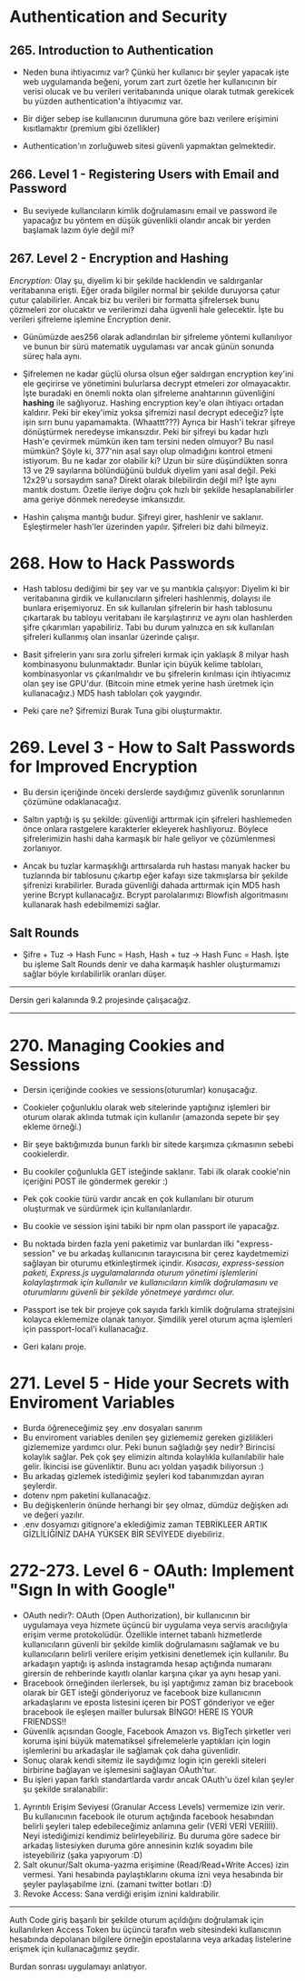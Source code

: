 # Authentication and Security

## 265. Introduction to Authentication

- Neden buna ihtiyacımız var? Çünkü her kullanıcı bir şeyler yapacak işte web uygulamanda beğeni, yorum zart zurt özetle her kullanıcının bir verisi olucak ve bu verileri veritabanında unique olarak tutmak gerekicek bu yüzden authentication'a ihtiyacımız var.

- Bir diğer sebep ise kullanıcının durumuna göre bazı verilere erişimini kısıtlamaktır (premium gibi özellikler)

- Authentication'ın zorluğuweb sitesi güvenli yapmaktan gelmektedir.

## 266. Level 1 - Registering Users with Email and Password

- Bu seviyede kullancıların kimlik doğrulamasını email ve password ile yapacağız bu yöntem en düşük güvenlikli olandır ancak bir yerden başlamak lazım öyle değil mi?

## 267. Level 2 - Encryption and Hashing

*Encryption:* Olay şu, diyelim ki bir şekilde hacklendin ve saldırganlar veritabanına erişti. Eğer orada bilgiler normal bir şekilde duruyorsa çatur çutur çalabilirler. Ancak biz bu verileri bir formatta şifrelersek bunu çözmeleri zor olucaktır ve verilerimzi daha ügvenli hale gelecektir. İşte bu verileri şifreleme işlemine Encryption denir.

- Günümüzde aes256 olarak adlandırılan bir şifreleme yöntemi kullanılıyor ve bunun bir sürü matematik uygulaması var ancak günün sonunda süreç hala aynı.

- Şifrelemen ne kadar güçlü olursa olsun eğer saldırgan encryption key'ini ele geçirirse ve yönetimini bulurlarsa decrypt etmeleri zor olmayacaktır. İşte buradaki en önemli nokta olan şifreleme anahtarının güvenliğini **hashing** ile sağlıyoruz. Hashing encryption key'e olan ihtiyacı ortadan kaldırır. Peki bir ekey'imiz yoksa şifremizi nasıl decrypt edeceğiz? İşte işin sırrı bunu yapamamakta. (Whaattt???) Ayrıca bir Hash'i tekrar şifreye dönüştürmek neredeyse imkansızdır. Peki bir şifreyi bu kadar hızlı Hash'e çevirmek mümkün iken tam tersini neden olmuyor? Bu nasıl mümkün? Şöyle ki, 377'nin asal sayı olup olmadığını kontrol etmeni istiyorum. Bu ne kadar zor olabilir ki? Uzun bir süre düşündükten sonra 13 ve 29 sayılarına bölündüğünü bulduk diyelim yani asal değil. Peki 12x29'u sorsaydım sana? Direkt olarak bilebilirdin değil mi? İşte aynı mantık dostum. Özetle ileriye doğru çok hızlı bir şekilde hesaplanabilirler ama geriye dönmek neredeyse imkansızdır.

- Hashin çalışma mantığı budur. Şifreyi girer, hashlenir ve saklanır. Eşleştirmeler hash'ler üzerinden yapılır. Şifreleri biz dahi bilmeyiz.

# 268. How to Hack Passwords

- Hash tablosu dediğimi bir şey var ve şu mantıkla çalışıyor: Diyelim ki bir veritabanına girdik ve kullanıcıların şifreleri hashlenmiş, dolayısı ile bunlara erişemiyoruz. En sık kullanılan şifrelerin bir hash tablosunu çıkartarak bu tabloyu veritabanı ile karşılaştırırız ve aynı olan hashlerden şifre çıkarımları yapabiliriz. Tabi bu durum yalnızca en sık kullanılan şifreleri kullanmış olan insanlar üzerinde çalışır.

- Basit şifrelerin yanı sıra zorlu şifreleri kırmak için yaklaşık 8 milyar hash kombinasyonu bulunmaktadır. Bunlar için büyük kelime tabloları, kombinasyonlar vs çıkarılmalıdır ve bu şifrelerin kırılması için ihtiyacımız olan şey ise GPU'dur. (Bitcoin mine etmek yerine hash üretmek için kullanacağız.) MD5 hash tabloları çok yaygındır.

- Peki çare ne? Şifremizi Burak Tuna gibi oluşturmaktır.

# 269. Level 3 - How to Salt Passwords for Improved Encryption

- Bu dersin içeriğinde önceki derslerde saydığımız güvenlik sorunlarının çözümüne odaklanacağız.
- Saltın yaptığı iş şu şekilde: güvenliği arttırmak için şifreleri hashlemeden önce onlara rastgelere karakterler ekleyerek hashliyoruz. Böylece şifrelerimizin hashi daha karmaşık bir hale geliyor ve çözümlenmesi zorlanıyor.

- Ancak bu tuzlar karmaşıklığı arttırsalarda ruh hastası manyak hacker bu tuzlarında bir tablosunu çıkartıp eğer kafayı size takmışlarsa bir şekilde şifrenizi kırabilirler. Burada güvenliği dahada arttırmak için MD5 hash yerine Bcrypt kullanacağız. Bcrypt parolalarımızı Blowfish algoritmasını kullanarak hash edebilmemizi sağlar.

## Salt Rounds

- Şifre + Tuz -> Hash Func = Hash, Hash + tuz -> Hash Func = Hash. İşte bu işleme Salt Rounds denir ve daha karmaşık hashler oluşturmamızı sağlar böyle kırılabilirlik oranları düşer.

-----

Dersin geri kalanında 9.2 projesinde çalışacağız.

----

# 270. Managing Cookies and Sessions

- Dersin içeriğinde cookies ve sessions(oturumlar) konuşacağız. 
- Cookieler çoğunluklu olarak web sitelerinde yaptığınız işlemleri bir oturum olarak aklında tutmak için kullanılır (amazonda sepete bir şey ekleme örneği.)
- Bir şeye baktığımızda bunun farklı bir sitede karşımıza çıkmasının sebebi cookielerdir.
- Bu cookiler çoğunlukla GET isteğinde saklanır. Tabi ilk olarak cookie'nin içeriğini POST ile göndermek gerekir :)

- Pek çok cookie türü vardır ancak en çok kullanılanı bir oturum oluşturmak ve sürdürmek için kullanılanlardır.

- Bu cookie ve session işini tabiki bir npm olan passport ile yapacağız.

- Bu noktada birden fazla yeni paketimiz var bunlardan ilki "express-session" ve bu arkadaş kullanıcının tarayıcısına bir çerez kaydetmemizi sağlayan bir oturumu etkinleştirmek içindir. *Kısacası, express-session paketi, Express.js uygulamalarında oturum yönetimi işlemlerini kolaylaştırmak için kullanılır ve kullanıcıların kimlik doğrulamasını ve oturumlarını güvenli bir şekilde yönetmeye yardımcı olur.*

- Passport ise tek bir projeye çok sayıda farklı kimlik doğrulama stratejisini kolayca eklememize olanak tanıyor. Şimdilik yerel oturum açma işlemleri için passport-local'i kullanacağız.

- Geri kalanı proje.

# 271. Level 5 - Hide your Secrets with Enviroment Variables

- Burda öğreneceğimiz şey .env dosyaları sanırım
- Bu enviroment variables denilen şey gizlememiz gereken gizlilikleri gizlememize yardımcı olur. Peki bunun sağladığı şey nedir? Birincisi kolaylık sağlar. Pek çok şey elimizin altında kolaylıkla kullanılabilir hale gelir. İkincisi ise güvenliktir. Bunu acı yoldan yaşadık biliyorsun :)
- Bu arkadaş gizlemek istediğimiz şeyleri kod tabanımızdan ayıran şeylerdir.
- dotenv npm paketini kullanacağız.
- Bu değişkenlerin önünde herhangi bir şey olmaz, dümdüz değişken adı ve değeri yazılır.
- .env dosyamızı gitignore'a eklediğimiz zaman TEBRİKLEER ARTIK GİZLİLİĞİNİZ DAHA YÜKSEK BİR SEVİYEDE diyebiliriz.

# 272-273. Level 6 - OAuth: Implement "Sıgn In with Google"

- OAuth nedir?: OAuth (Open Authorization), bir kullanıcının bir uygulamaya veya hizmete üçüncü bir uygulama veya servis aracılığıyla erişim verme protokolüdür. Özellikle internet tabanlı hizmetlerde kullanıcıların güvenli bir şekilde kimlik doğrulamasını sağlamak ve bu kullanıcıların belirli verilere erişim yetkisini denetlemek için kullanılır. Bu arkadaşın yaptığı iş aslında instagramda hesap açtığında numaranı girersin de rehberinde kayıtlı olanlar karşına çıkar ya aynı hesap yani.
- Bracebook örneğinden ilerlersek, bu işi yaptığımız zaman biz bracebook olarak bir GET isteği gönderiyoruz ve facebook bize kullanıcının arkadaşlarını ve eposta listesini içeren bir POST gönderiyor ve eğer bracebook ile eşleşen mailler bulursak BİNGO! HERE IS YOUR FRIENDSS!!
- Güvenlik açısından Google, Facebook Amazon vs. BigTech şirketler veri koruma işini büyük matematiksel şifrelemelerle yaptıkları için login işlemlerini bu arkadaşlar ile sağlamak çok daha güvenlidir.
- Sonuç olarak kendi sitemiz ile saydığımız login için gerekli siteleri birbirine bağlayan ve işlemesini sağlayan OAuth'tur.
- Bu işleri yapan farklı standartlarda vardır ancak OAuth'u özel kılan şeyler şu şekilde sıralanabilir:
1. Ayrıntılı Erişim Seviyesi (Granular Access Levels) vermemize izin verir. Bu kullanıcının facebook ile oturum açtığında facebook hesabından belirli şeyleri talep edebileceğimiz anlamına gelir (VERİ VERİ VERİİİİ). Neyi istediğimizi kendimiz belirleyebiliriz. Bu duruma göre sadece bir arkadaş listesiyken duruma göre annesinin kızlık soyadını bile isteyebiliriz (şaka yapıyorum :D)
2. Salt okunur/Salt okuma-yazma erişimine (Read/Read+Write Acces) izin vermesi. Yani hesabında paylaştıklarını okuma izni veya hesabında bir şeyler paylaşabilme izni. (zamani twitter botları :D)
3. Revoke Access: Sana verdiği erişim iznini kaldırabilir.       

----

Auth Code giriş başarılı bir şekilde oturum açıldığını doğrulamak için kullanılırken Access Token bu üçüncü tarafın web sitesindeki kullanıcının hesabında depolanan bilgilere örneğin epostalarına veya arkadaş listelerine erişmek için kullanacağımız şeydir.

Burdan sonrası uygulamayı anlatıyor.
